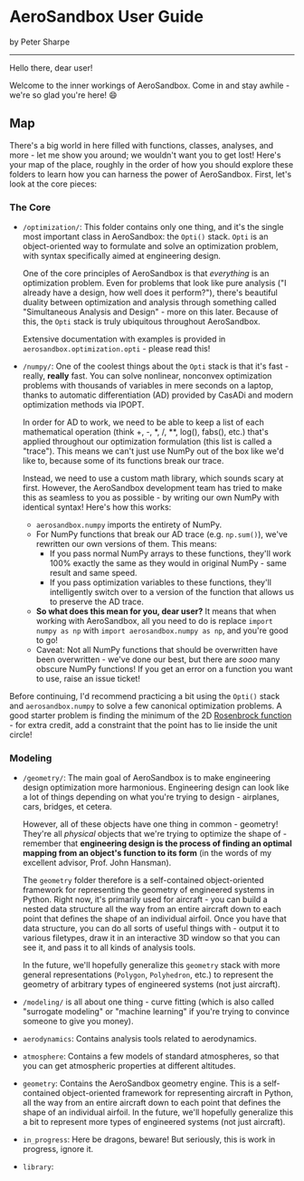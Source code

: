# AeroSandbox User Guide

by Peter Sharpe

----------

Hello there, dear user!

Welcome to the inner workings of AeroSandbox. Come in and stay awhile - we're so glad you're here! :smile:

## Map

There's a big world in here filled with functions, classes, analyses, and more - let me show you around; we wouldn't want you to get lost! Here's your map of the place, roughly in the order of how you should explore these folders to learn how you can harness the power of AeroSandbox. First, let's look at the core pieces:

### The Core

* `/optimization/`: This folder contains only one thing, and it's the single most important class in AeroSandbox: the `Opti()` stack. `Opti` is an object-oriented way to formulate and solve an optimization problem, with syntax specifically aimed at engineering design. 

	One of the core principles of AeroSandbox is that *everything* is an optimization problem. Even for problems that look like pure analysis ("I already have a design, how well does it perform?"), there's beautiful duality between optimization and analysis through something called "Simultaneous Analysis and Design" - more on this later. Because of this, the `Opti` stack is truly ubiquitous throughout AeroSandbox.

	Extensive documentation with examples is provided in `aerosandbox.optimization.opti` - please read this!

* `/numpy/`: One of the coolest things about the `Opti` stack is that it's fast - really, **really** fast. You can solve nonlinear, nonconvex optimization problems with thousands of variables in mere seconds on a laptop, thanks to automatic differentiation (AD) provided by CasADi and modern optimization methods via IPOPT. 

	In order for AD to work, we need to be able to keep a list of each mathematical operation (think +, -, *, /, **, log(), fabs(), etc.) that's applied throughout our optimization formulation (this list is called a "trace"). This means we can't just use NumPy out of the box like we'd like to, because some of its functions break our trace.

	Instead, we need to use a custom math library, which sounds scary at first. However, the AeroSandbox development team has tried to make this as seamless to you as possible - by writing our own NumPy with identical syntax! Here's how this works:

	* `aerosandbox.numpy` imports the entirety of NumPy.
	* For NumPy functions that break our AD trace (e.g. `np.sum()`), we've rewritten our own versions of them. This means:
		* If you pass normal NumPy arrays to these functions, they'll work 100% exactly the same as they would in original NumPy - same result and same speed.
		* If you pass optimization variables to these functions, they'll intelligently switch over to a version of the function that allows us to preserve the AD trace.
	* **So what does this mean for you, dear user?** It means that when working with AeroSandbox, all you need to do is replace `import numpy as np` with `import aerosandbox.numpy as np`, and you're good to go!
	* Caveat: Not all NumPy functions that should be overwritten have been overwritten - we've done our best, but there are *sooo* many obscure NumPy functions! If you get an error on a function you want to use, raise an issue ticket!

Before continuing, I'd recommend practicing a bit using the `Opti()` stack and `aerosandbox.numpy` to solve a few canonical optimization problems. A good starter problem is finding the minimum of the 2D [Rosenbrock function](https://en.wikipedia.org/wiki/Rosenbrock_function) - for extra credit, add a constraint that the point has to lie inside the unit circle!

### Modeling

* `/geometry/`: The main goal of AeroSandbox is to make engineering design optimization more harmonious. Engineering design can look like a lot of things depending on what you're trying to design - airplanes, cars, bridges, et cetera. 

	However, all of these objects have one thing in common - geometry! They're all *physical* objects that we're trying to optimize the shape of - remember that **engineering design is the process of finding an optimal mapping from an object's function to its form** (in the words of my excellent advisor, Prof. John Hansman).

	The `geometry` folder therefore is a self-contained object-oriented framework for representing the geometry of engineered systems in Python. Right now, it's primarily used for aircraft - you can build a nested data structure all the way from an entire aircraft down to each point that defines the shape of an individual airfoil. Once you have that data structure, you can do all sorts of useful things with - output it to various filetypes, draw it in an interactive 3D window so that you can see it, and pass it to all kinds of analysis tools.

	In the future, we'll hopefully generalize this `geometry` stack with more general representations (`Polygon`, `Polyhedron`, etc.) to represent the geometry of arbitrary types of engineered systems (not just aircraft).

* `/modeling/` is all about one thing - curve fitting (which is also called "surrogate modeling" or "machine learning" if you're trying to convince someone to give you money). 





* `aerodynamics`: Contains analysis tools related to aerodynamics.
* `atmosphere`: Contains a few models of standard atmospheres, so that you can get atmospheric properties at different altitudes.
* `geometry`: Contains the AeroSandbox geometry engine. This is a self-contained object-oriented framework for representing aircraft in Python, all the way from an entire aircraft down to each point that defines the shape of an individual airfoil. In the future, we'll hopefully generalize this a bit to represent more types of engineered systems (not just aircraft).
* `in_progress`: Here be dragons, beware! But seriously, this is work in progress, ignore it.
* `library`: